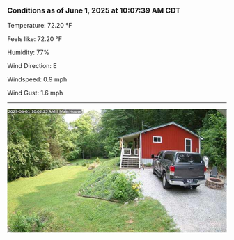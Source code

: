 ### Conditions as of June 1, 2025 at 10:07:39 AM CDT 

Temperature: 72.20 &deg;F

Feels like: 72.20 &deg;F

Humidity: 77%

Wind Direction: E

Windspeed: 0.9 mph

Wind Gust: 1.6 mph

---

<img src="./images/latest.jpeg"/>

